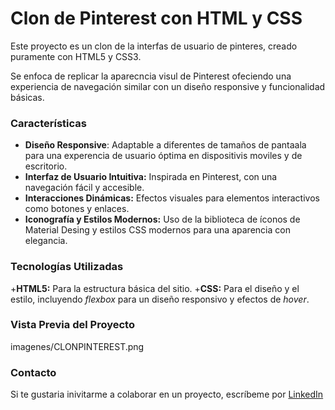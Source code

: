 # Clon de Pinterest con HTML y CSS
Este proyecto es un clon de la interfas de usuario de pinteres, creado puramente con HTML5 y CSS3.

Se enfoca de replicar la aparecncia visul de Pinterest ofeciendo una experiencia de navegación similar con un diseño responsive y funcionalidad básicas.

### Características

* **Diseño Responsive**: Adaptable a diferentes de tamaños de pantaala para una experencia de usuario óptima en dispositivis moviles y de escritorio.
* **Interfaz de Usuario Intuitiva:** Inspirada en Pinterest, con una navegación fácil y accesible.
* **Interacciones Dinámicas:** Efectos visuales para elementos interactivos como botones y enlaces.
* **Iconografía y Estilos Modernos:** Uso de la biblioteca de íconos de Material Desing y estilos CSS modernos para una aparencia con elegancia.

### Tecnologías Utilizadas
+**HTML5:** Para la estructura básica del sitio.
+**CSS:** Para el diseño y el estilo, incluyendo _flexbox_ para un diseño responsivo y efectos de _hover_.

### Vista Previa del Proyecto

imagenes/CLONPINTEREST.png

### Contacto
Si te gustaria inivitarme a colaborar en un proyecto, escríbeme por [LinkedIn]()




